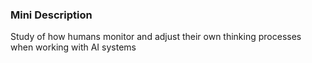 ### Mini Description

Study of how humans monitor and adjust their own thinking processes when working with AI systems
